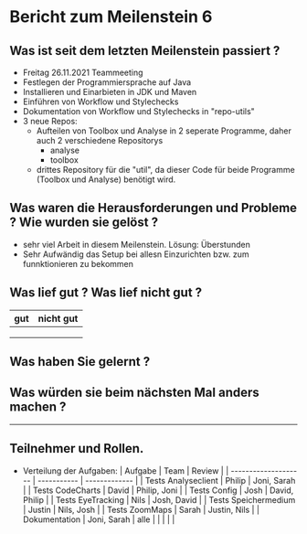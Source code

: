 # Bericht zum Meilenstein 6

## Was ist seit dem letzten Meilenstein passiert ?
- Freitag 26.11.2021 Teammeeting
- Festlegen der Programmiersprache auf Java
- Installieren und Einarbieten in JDK und Maven
- Einführen von Workflow und Stylechecks
- Dokumentation von Workflow und Stylechecks in "repo-utils"
- 3 neue Repos:
    - Aufteilen von Toolbox und Analyse in 2 seperate Programme, daher auch 2 verschiedene Repositorys
        - analyse
        - toolbox
    - drittes Repository für die "util", da dieser Code für beide Programme (Toolbox und Analyse) benötigt wird.

## Was waren die Herausforderungen und Probleme ? Wie wurden sie gelöst ?
- sehr viel Arbeit in diesem Meilenstein. Lösung: Überstunden 
- Sehr Aufwändig das Setup bei allesn Einzurichten bzw. zum funnktionieren zu bekommen

## Was lief gut ? Was lief nicht gut ?
| gut | nicht gut |
| --- | --------- |
|     |           |
|     |           |
|     |           |

## Was haben Sie gelernt ?

## Was würden sie beim nächsten Mal anders machen ?

---
## Teilnehmer und Rollen.

- Verteilung der Aufgaben:
    | Aufgabe              | Team        | Review        |
    | -------------------- | ----------- | ------------- |
    | Tests Analyseclient  | Philip      | Joni, Sarah   |
    | Tests CodeCharts     | David       | Philip, Joni  |
    | Tests Config         | Josh        | David, Philip |
    | Tests EyeTracking    | Nils        | Josh, David   |
    | Tests Speichermedium | Justin      | Nils, Josh    |
    | Tests ZoomMaps       | Sarah       | Justin, Nils  |
    | Dokumentation        | Joni, Sarah | alle          |
    |                      |             |               |

